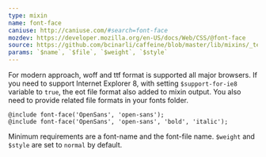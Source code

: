 ```yaml
---
type: mixin
name: font-face
caniuse: http://caniuse.com/#search=font-face
mozdev: https://developer.mozilla.org/en-US/docs/Web/CSS/@font-face
source: https://github.com/bcinarli/caffeine/blob/master/lib/mixins/_text.scss#L26
params: `$name`, `$file`, `$weight`, `$style`
---
```

For modern approach, woff and ttf format is supported all major browsers. If you need to support Internet Explorer 8, with setting `$support-for-ie8` variable to `true`, the eot file format also added to mixin output. You also need to provide related file formats in your fonts folder.

``` {.language-scss}
@include font-face('OpenSans', 'open-sans');
@include font-face('OpenSans', 'open-sans', 'bold', 'italic');
```

Minimum requirements are a font-name and the font-file name. `$weight` and `$style` are set to `normal` by default.